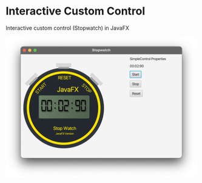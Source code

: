# Interactive Custom Control

Interactive custom control (Stopwatch) in JavaFX

![Screenshot](demo.png)
